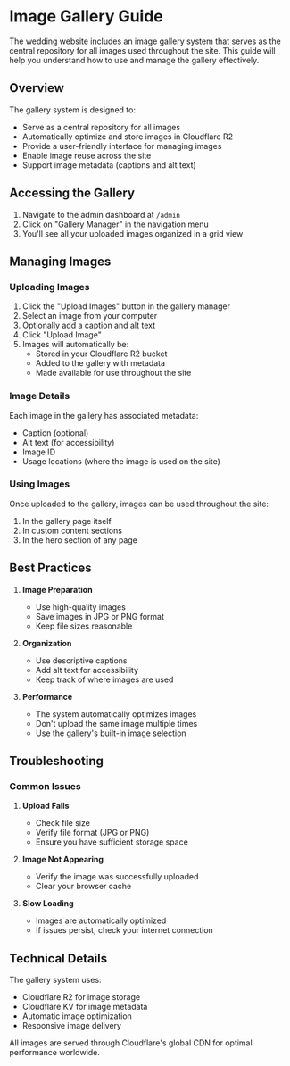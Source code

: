 # Image Gallery Guide

The wedding website includes an image gallery system that serves as the central repository for all images used throughout the site. This guide will help you understand how to use and manage the gallery effectively.

## Overview

The gallery system is designed to:

- Serve as a central repository for all images
- Automatically optimize and store images in Cloudflare R2
- Provide a user-friendly interface for managing images
- Enable image reuse across the site
- Support image metadata (captions and alt text)

## Accessing the Gallery

1. Navigate to the admin dashboard at `/admin`
2. Click on "Gallery Manager" in the navigation menu
3. You'll see all your uploaded images organized in a grid view

## Managing Images

### Uploading Images

1. Click the "Upload Images" button in the gallery manager
2. Select an image from your computer
3. Optionally add a caption and alt text
4. Click "Upload Image"
5. Images will automatically be:
   - Stored in your Cloudflare R2 bucket
   - Added to the gallery with metadata
   - Made available for use throughout the site

### Image Details

Each image in the gallery has associated metadata:

- Caption (optional)
- Alt text (for accessibility)
- Image ID
- Usage locations (where the image is used on the site)

### Using Images

Once uploaded to the gallery, images can be used throughout the site:

1. In the gallery page itself
2. In custom content sections
3. In the hero section of any page

## Best Practices

1. **Image Preparation**

   - Use high-quality images
   - Save images in JPG or PNG format
   - Keep file sizes reasonable

2. **Organization**

   - Use descriptive captions
   - Add alt text for accessibility
   - Keep track of where images are used

3. **Performance**
   - The system automatically optimizes images
   - Don't upload the same image multiple times
   - Use the gallery's built-in image selection

## Troubleshooting

### Common Issues

1. **Upload Fails**

   - Check file size
   - Verify file format (JPG or PNG)
   - Ensure you have sufficient storage space

2. **Image Not Appearing**

   - Verify the image was successfully uploaded
   - Clear your browser cache

3. **Slow Loading**
   - Images are automatically optimized
   - If issues persist, check your internet connection

## Technical Details

The gallery system uses:

- Cloudflare R2 for image storage
- Cloudflare KV for image metadata
- Automatic image optimization
- Responsive image delivery

All images are served through Cloudflare's global CDN for optimal performance worldwide.
